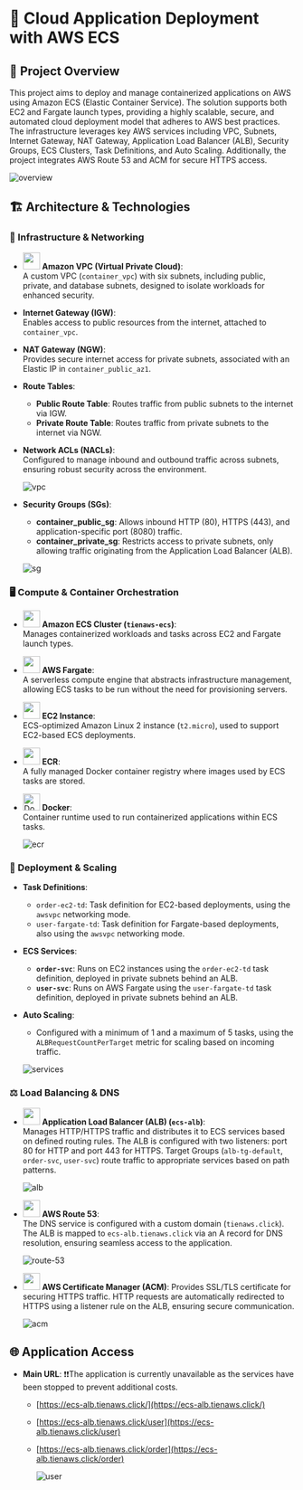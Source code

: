 # 📌 Cloud Application Deployment with AWS ECS

## 📝 Project Overview

This project aims to deploy and manage containerized applications on AWS using Amazon ECS (Elastic Container Service). The solution supports both EC2 and Fargate launch types, providing a highly scalable, secure, and automated cloud deployment model that adheres to AWS best practices. The infrastructure leverages key AWS services including VPC, Subnets, Internet Gateway, NAT Gateway, Application Load Balancer (ALB), Security Groups, ECS Clusters, Task Definitions, and Auto Scaling. Additionally, the project integrates AWS Route 53 and ACM for secure HTTPS access.

![overview](resources/overview.png)

## 🏗 Architecture & Technologies

### 🧱 Infrastructure & Networking

- <img src="https://i.imgur.com/FNOLEI9.jpeg" width="30" height="30" /> **Amazon VPC (Virtual Private Cloud)**:  
  A custom VPC (`container_vpc`) with six subnets, including public, private, and database subnets, designed to isolate workloads for enhanced security.

- **Internet Gateway (IGW)**:  
  Enables access to public resources from the internet, attached to `container_vpc`.

- **NAT Gateway (NGW)**:  
  Provides secure internet access for private subnets, associated with an Elastic IP in `container_public_az1`.

- **Route Tables**:

  - **Public Route Table**: Routes traffic from public subnets to the internet via IGW.
  - **Private Route Table**: Routes traffic from private subnets to the internet via NGW.

- **Network ACLs (NACLs)**:  
  Configured to manage inbound and outbound traffic across subnets, ensuring robust security across the environment.

  ![vpc](resources/vpc.png)

- **Security Groups (SGs)**:

  - **container_public_sg**: Allows inbound HTTP (80), HTTPS (443), and application-specific port (8080) traffic.
  - **container_private_sg**: Restricts access to private subnets, only allowing traffic originating from the Application Load Balancer (ALB).

  ![sg](resources/sg.png)

### 🖥️ Compute & Container Orchestration

- <img src="https://i.imgur.com/SWw2HAB.png" width="30" height="30" /> **Amazon ECS Cluster (`tienaws-ecs`)**:  
  Manages containerized workloads and tasks across EC2 and Fargate launch types.

- <img src="https://i.imgur.com/WZPqH1T.png" width="30" height="30" /> **AWS Fargate**:  
  A serverless compute engine that abstracts infrastructure management, allowing ECS tasks to be run without the need for provisioning servers.

- <img src="https://i.imgur.com/9AUocjJ.png" width="30" height="30" /> **EC2 Instance**:  
  ECS-optimized Amazon Linux 2 instance (`t2.micro`), used to support EC2-based ECS deployments.

- <img src="https://i.imgur.com/4rPiNGc.png" width="30" height="30" /> **ECR**:  
  A fully managed Docker container registry where images used by ECS tasks are stored.

- <img src="https://raw.githubusercontent.com/devicons/devicon/master/icons/docker/docker-original.svg" alt="Docker" width="30" height="30"/> **Docker**:  
  Container runtime used to run containerized applications within ECS tasks.

  ![ecr](resources/ecr.png)

### 💸 Deployment & Scaling

- **Task Definitions**:

  - `order-ec2-td`: Task definition for EC2-based deployments, using the `awsvpc` networking mode.
  - `user-fargate-td`: Task definition for Fargate-based deployments, also using the `awsvpc` networking mode.

- **ECS Services**:

  - **`order-svc`**: Runs on EC2 instances using the `order-ec2-td` task definition, deployed in private subnets behind an ALB.
  - **`user-svc`**: Runs on AWS Fargate using the `user-fargate-td` task definition, deployed in private subnets behind an ALB.

- **Auto Scaling**:

  - Configured with a minimum of 1 and a maximum of 5 tasks, using the `ALBRequestCountPerTarget` metric for scaling based on incoming traffic.

  ![services](resources/services.png)

### ⚖️ Load Balancing & DNS

- <img src="https://i.imgur.com/GMr01eh.png" width="30" height="30" /> **Application Load Balancer (ALB) (`ecs-alb`)**:  
  Manages HTTP/HTTPS traffic and distributes it to ECS services based on defined routing rules. The ALB is configured with two listeners: port 80 for HTTP and port 443 for HTTPS. Target Groups (`alb-tg-default`, `order-svc`, `user-svc`) route traffic to appropriate services based on path patterns.

  ![alb](resources/alb.png)

- <img src="https://i.imgur.com/CHzMALx.png" width="30" height="30" /> **AWS Route 53**:  
  The DNS service is configured with a custom domain (`tienaws.click`). The ALB is mapped to `ecs-alb.tienaws.click` via an A record for DNS resolution, ensuring seamless access to the application.

  ![route-53](resources/route-53.png)

- <img src="https://i.imgur.com/s1HtY0n.png" width="30" height="30" /> **AWS Certificate Manager (ACM)**:
  Provides SSL/TLS certificate for securing HTTPS traffic. HTTP requests are automatically redirected to HTTPS using a listener rule on the ALB, ensuring secure communication.

  ![acm](resources/acm.png)

## 🌐 Application Access

- **Main URL**:
  ❗❗The application is currently unavailable as the services have been stopped to prevent additional costs.

  - [https://ecs-alb.tienaws.click/](https://ecs-alb.tienaws.click/)
  - [https://ecs-alb.tienaws.click/user](https://ecs-alb.tienaws.click/user)
  - [https://ecs-alb.tienaws.click/order](https://ecs-alb.tienaws.click/order)

    ![user](resources/user-service.png)
